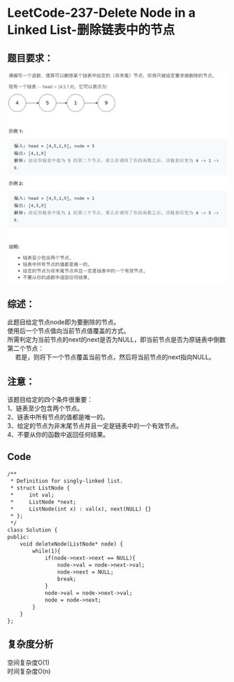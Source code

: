 # LeetCode-237-Delete Node in a Linked List-删除链表中的节点

## 题目要求：
![avatar](https://github.com/JakeChanFangZiyuan20/MyLeetCode/blob/master/img/237.png)





## 综述：
此题目给定节点node即为要删除的节点。<br/>
使用后一个节点值向当前节点值覆盖的方式。<br/>
所需判定为当前节点的next的next是否为NULL，即当前节点是否为原链表中倒数第二个节点：<br/>
&emsp; 若是，则将下一个节点覆盖当前节点，然后将当前节点的next指向NULL。  

## 注意：
该题目给定的四个条件很重要：<br/>
1、链表至少包含两个节点。<br/>
2、链表中所有节点的值都是唯一的。<br/>
3、给定的节点为非末尾节点并且一定是链表中的一个有效节点。<br/>
4、不要从你的函数中返回任何结果。<br/>

## Code
```
/**
 * Definition for singly-linked list.
 * struct ListNode {
 *     int val;
 *     ListNode *next;
 *     ListNode(int x) : val(x), next(NULL) {}
 * };
 */
class Solution {
public:
    void deleteNode(ListNode* node) {
        while(1){
            if(node->next->next == NULL){
                node->val = node->next->val;
                node->next = NULL;
                break;
            }
            node->val = node->next->val;
            node = node->next;
        }
    }
};
```
  
## 复杂度分析
空间复杂度O(1)  
时间复杂度O(n)

